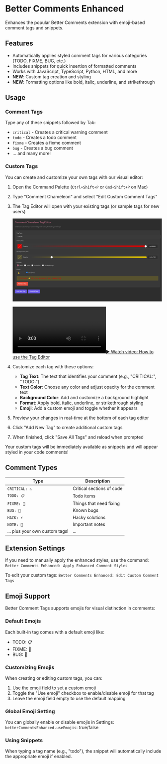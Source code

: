 # Better Comments Enhanced

Enhances the popular Better Comments extension with emoji-based comment tags and snippets.

## Features

- Automatically applies styled comment tags for various categories (TODO, FIXME, BUG, etc.)
- Includes snippets for quick insertion of formatted comments
- Works with JavaScript, TypeScript, Python, HTML, and more
- **NEW**: Custom tag creation and styling
- **NEW**: Formatting options like bold, italic, underline, and strikethrough

## Usage

### Comment Tags

Type any of these snippets followed by Tab:

- `critical` - Creates a critical warning comment
- `todo` - Creates a todo comment
- `fixme` - Creates a fixme comment
- `bug` - Creates a bug comment
- ... and many more!

### Custom Tags

You can create and customize your own tags with our visual editor:

1. Open the Command Palette (`Ctrl+Shift+P` or `Cmd+Shift+P` on Mac)
2. Type "Comment Chameleon" and select "Edit Custom Comment Tags"
3. The Tag Editor will open with your existing tags (or sample tags for new users)

   ![Comment Chameleon Tag Editor](images/Comment-Chameleon-screenshot.png)

   [![▶️ Watch video: How to use the Tag Editor](media/Comment-Chameleon-demo.mp4)](https://github.com/user-attachments/assets/4cc33887-6a2b-4964-aad4-fedef3032546)

4. Customize each tag with these options:

   - **Tag Text**: The text that identifies your comment (e.g., "CRITICAL:", "TODO:")
   - **Text Color**: Choose any color and adjust opacity for the comment text
   - **Background Color**: Add and customize a background highlight
   - **Format**: Apply bold, italic, underline, or strikethrough styling
   - **Emoji**: Add a custom emoji and toggle whether it appears

5. Preview your changes in real-time at the bottom of each tag editor
6. Click "Add New Tag" to create additional custom tags
7. When finished, click "Save All Tags" and reload when prompted

Your custom tags will be immediately available as snippets and will appear styled in your code comments!

## Comment Types

| Type                           | Description               |
| ------------------------------ | ------------------------- |
| `CRITICAL: ⚠️`                 | Critical sections of code |
| `TODO: 📋`                     | Todo items                |
| `FIXME: 🔧`                    | Things that need fixing   |
| `BUG: 🐛`                      | Known bugs                |
| `HACK: ⚡`                     | Hacky solutions           |
| `NOTE: 📝`                     | Important notes           |
| ... plus your own custom tags! | ...                       |

## Extension Settings

If you need to manually apply the enhanced styles, use the command:
`Better Comments Enhanced: Apply Enhanced Comment Styles`

To edit your custom tags:
`Better Comments Enhanced: Edit Custom Comment Tags`

## Emoji Support

Better Comment Tags supports emojis for visual distinction in comments:

### Default Emojis

Each built-in tag comes with a default emoji like:

- TODO: 📋
- FIXME: 🔧
- BUG: 🐛

### Customizing Emojis

When creating or editing custom tags, you can:

1. Use the emoji field to set a custom emoji
2. Toggle the "Use emoji" checkbox to enable/disable emoji for that tag
3. Leave the emoji field empty to use the default mapping

### Global Emoji Setting

You can globally enable or disable emojis in Settings:
`betterCommentsEnhanced.useEmojis`: true/false

### Using Snippets

When typing a tag name (e.g., "todo"), the snippet will automatically include the appropriate emoji if enabled.
